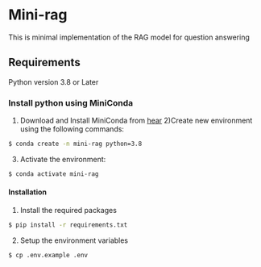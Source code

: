 # Mini-rag

This is minimal implementation of the RAG model for question answering 

## Requirements  

Python version 3.8 or Later 

### Install python using MiniConda 

1) Download and Install MiniConda from [hear](link)
2)Create new environment using the following commands: 
``` bash 
$ conda create -n mini-rag python=3.8
 ```
3) Activate the environment:
``` bash 
$ conda activate mini-rag 
 ```

#### Installation

1) Install the required packages

``` bash 
$ pip install -r requirements.txt
```

2) Setup the environment variables

``` bash 
$ cp .env.example .env
```
